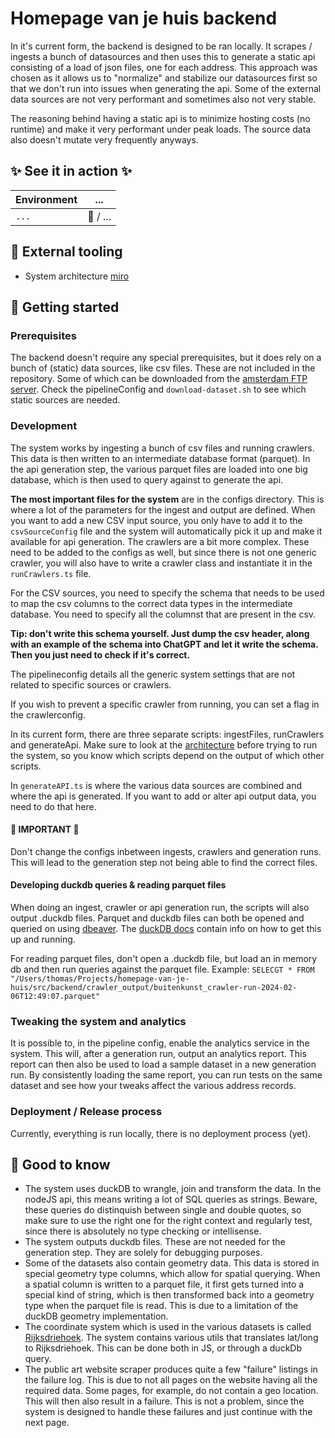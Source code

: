 # Homepage van je huis backend

In it's current form, the backend is designed to be ran locally. It scrapes / ingests a bunch of datasources and then uses this to generate a static api consisting of a load of json files, one for each address. This approach was chosen as it allows us to "normalize" and stabilize our datasources first so that we don't run into issues when generating the api. Some of the external data sources are not very performant and sometimes also not very stable.

The reasoning behind having a static api is to minimize hosting costs (no runtime) and make it very performant under peak loads. The source data also doesn't mutate very frequently anyways.

## ✨ See it in action ✨

| Environment | ...      |
| ----------- | -------- |
| `...`       | 🚧 / ... |

## 🧰 External tooling

-   System architecture [miro](https://miro.com/app/board/uXjVN4O0Egs=/)

## 🚀 Getting started

### Prerequisites

The backend doesn't require any special prerequisites, but it does rely on a bunch of (static) data sources, like csv files. These are not included in the repository. Some of which can be downloaded from the [amsterdam FTP server](https://www.amsterdam.nl/stelselpedia/producten-stelsel/schijf-ftp-server/). Check the pipelineConfig and `download-dataset.sh` to see which static sources are needed.

### Development

The system works by ingesting a bunch of csv files and running crawlers. This data is then written to an intermediate database format (parquet). In the api generation step, the various parquet files are loaded into one big database, which is then used to query against to generate the api.

**The most important files for the system** are in the configs directory. This is where a lot of the parameters for the ingest and output are defined. When you want to add a new CSV input source, you only have to add it to the `csvSourceConfig` file and the system will automatically pick it up and make it available for api generation. The crawlers are a bit more complex. These need to be added to the configs as well, but since there is not one generic crawler, you will also have to write a crawler class and instantiate it in the `runCrawlers.ts` file.

For the CSV sources, you need to specify the schema that needs to be used to map the csv columns to the correct data types in the intermediate database. You need to specify all the columnst that are present in the csv.

**Tip: don't write this schema yourself. Just dump the csv header, along with an example of the schema into ChatGPT and let it write the schema. Then you just need to check if it's correct.**

The pipelineconfig details all the generic system settings that are not related to specific sources or crawlers.

If you wish to prevent a specific crawler from running, you can set a flag in the crawlerconfig.

In its current form, there are three separate scripts: ingestFiles, runCrawlers and generateApi. Make sure to look at the [architecture](https://miro.com/app/board/uXjVN4O0Egs=/) before trying to run the system, so you know which scripts depend on the output of which other scripts.

In `generateAPI.ts` is where the various data sources are combined and where the api is generated. If you want to add or alter api output data, you need to do that here.

#### 🚨 IMPORTANT 🚨

Don't change the configs inbetween ingests, crawlers and generation runs. This will lead to the generation step not being able to find the correct files.

#### Developing duckdb queries & reading parquet files

When doing an ingest, crawler or api generation run, the scripts will also output .duckdb files. Parquet and duckdb files can both be opened and queried on using [dbeaver](https://dbeaver.io/). The [duckDB docs](https://duckdb.org/docs/guides/sql_editors/dbeaver.html) contain info on how to get this up and running.

For reading parquet files, don't open a .duckdb file, but load an in memory db and then run queries against the parquet file.
Example: `SELECGT * FROM "/Users/thomas/Projects/homepage-van-je-huis/src/backend/crawler_output/buitenkunst_crawler-run-2024-02-06T12:49:07.parquet"`

### Tweaking the system and analytics

It is possible to, in the pipeline config, enable the analytics service in the system. This will, after a generation run, output an analytics report. This report can then also be used to load a sample dataset in a new generation run. By consistently loading the same report, you can run tests on the same dataset and see how your tweaks affect the various address records.

### Deployment / Release process

Currently, everything is run locally, there is no deployment process (yet).

## 🤚 Good to know

-   The system uses duckDB to wrangle, join and transform the data. In the nodeJS api, this means writing a lot of SQL queries as strings. Beware, these queries do distinquish between single and double quotes, so make sure to use the right one for the right context and regularly test, since there is absolutely no type checking or intellisense.
-   The system outputs duckdb files. These are not needed for the generation step. They are solely for debugging purposes.
-   Some of the datasets also contain geometry data. This data is stored in special geometry type columns, which allow for spatial querying. When a spatial column is written to a parquet file, it first gets turned into a special kind of string, which is then transformed back into a geometry type when the parquet file is read. This is due to a limitation of the duckDB geometry implementation.
-   The coordinate system which is used in the various datasets is called [Rijksdriehoek](https://nl.wikipedia.org/wiki/Rijksdriehoeksco%C3%B6rdinaten). The system contains various utils that translates lat/long to Rijksdriehoek. This can be done both in JS, or through a duckDb query.
-   The public art website scraper produces quite a few "failure" listings in the failure log. This is due to not all pages on the website having all the required data. Some pages, for example, do not contain a geo location. This will then also result in a failure. This is not a problem, since the system is designed to handle these failures and just continue with the next page.
